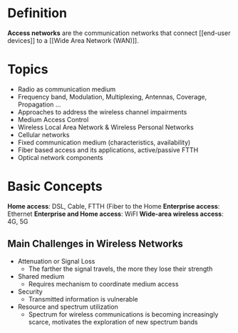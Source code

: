 # Definition

**Access networks** are the communication networks that connect [[end-user devices]] to a [[Wide Area Network (WAN)]].

# Topics

* Radio as communication medium
* Frequency band, Modulation, Multiplexing, Antennas, Coverage, Propagation ...
* Approaches to address the wireless channel impairments 
* Medium Access Control  
* Wireless Local Area Network & Wireless Personal Networks 
* Cellular networks 
* Fixed communication medium (characteristics, availability) 
* Fiber based access and its applications, active/passive FTTH 
* Optical network components

# Basic Concepts

**Home access**: DSL, Cable, FTTH (Fiber to the Home
**Enterprise access**: Ethernet
**Enterprise and Home access**: WiFI
**Wide-area wireless access**: 4G, 5G

## Main Challenges in Wireless Networks

* Attenuation or Signal Loss
	* The farther the signal travels, the more they lose their strength
* Shared medium
	* Requires mechanism to coordinate medium access
* Security
	* Transmitted information is vulnerable
* Resource and spectrum utilization
	* Spectrum for wireless communications is becoming increasingly scarce, motivates the exploration of new spectrum bands